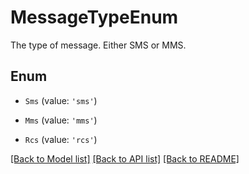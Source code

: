 # MessageTypeEnum

The type of message. Either SMS or MMS.

## Enum

* `Sms` (value: `'sms'`)

* `Mms` (value: `'mms'`)

* `Rcs` (value: `'rcs'`)

[[Back to Model list]](../README.md#documentation-for-models) [[Back to API list]](../README.md#documentation-for-api-endpoints) [[Back to README]](../README.md)
